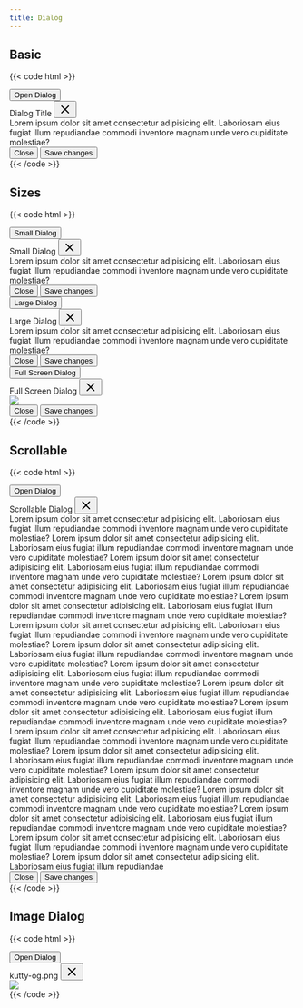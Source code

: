 ```yaml
---
title: Dialog
---
```


## Basic

{{< code html >}}

<div x-data="dialog()">
  <button class="btn btn-primary" x-spread="trigger">Open Dialog</button>
  <div class="dialog" x-spread="dialog" x-cloak>
    <div class="dialog-content">
      <div class="dialog-header">Dialog Title
        <button type="button" class="btn btn-light btn-sm btn-icon" aria-label="Close" @click="close"><svg xmlns="http://www.w3.org/2000/svg" width="24" height="24" viewBox="0 0 24 24" fill="none" stroke="currentColor" stroke-width="2" stroke-linecap="round" stroke-linejoin="round"><line x1="18" y1="6" x2="6" y2="18"></line><line x1="6" y1="6" x2="18" y2="18"></line></svg></button>
      </div>
      <div class="dialog-body">Lorem ipsum dolor sit amet consectetur adipisicing elit. Laboriosam eius fugiat illum repudiandae commodi inventore magnam unde vero cupiditate molestiae?</div>
      <div class="dialog-footer">
        <button type="button" class="btn btn-light" @click="close">Close</button>
        <button type="button" class="btn btn-primary">Save changes</button>
      </div>
    </div>
  </div>
</div>
{{< /code >}}

## Sizes

{{< code html >}}

<div x-data="dialog()">
  <button class="btn btn-primary mb-1" x-spread="trigger">Small Dialog</button>
  <div class="dialog dialog-sm" x-spread="dialog" x-cloak>
    <div class="dialog-content">
      <div class="dialog-header">Small Dialog
        <button type="button" class="btn btn-light btn-sm btn-icon" aria-label="Close" @click="close"><svg xmlns="http://www.w3.org/2000/svg" width="24" height="24" viewBox="0 0 24 24" fill="none" stroke="currentColor" stroke-width="2" stroke-linecap="round" stroke-linejoin="round"><line x1="18" y1="6" x2="6" y2="18"></line><line x1="6" y1="6" x2="18" y2="18"></line></svg></button>
      </div>
      <div class="dialog-body">Lorem ipsum dolor sit amet consectetur adipisicing elit. Laboriosam eius fugiat illum repudiandae commodi inventore magnam unde vero cupiditate molestiae?</div>
      <div class="dialog-footer">
        <button type="button" class="btn btn-light" @click="close">Close</button>
        <button type="button" class="btn btn-primary">Save changes</button>
      </div>
    </div>
  </div>
</div>

<div x-data="dialog()">
  <button class="btn btn-primary mb-1" x-spread="trigger">Large Dialog</button>
  <div class="dialog dialog-lg" x-spread="dialog" x-cloak>
    <div class="dialog-content">
      <div class="dialog-header">Large Dialog
        <button type="button" class="btn btn-light btn-sm btn-icon" aria-label="Close" @click="close"><svg xmlns="http://www.w3.org/2000/svg" width="24" height="24" viewBox="0 0 24 24" fill="none" stroke="currentColor" stroke-width="2" stroke-linecap="round" stroke-linejoin="round"><line x1="18" y1="6" x2="6" y2="18"></line><line x1="6" y1="6" x2="18" y2="18"></line></svg></button>
      </div>
      <div class="dialog-body">Lorem ipsum dolor sit amet consectetur adipisicing elit. Laboriosam eius fugiat illum repudiandae commodi inventore magnam unde vero cupiditate molestiae?</div>
      <div class="dialog-footer">
        <button type="button" class="btn btn-light" @click="close">Close</button>
        <button type="button" class="btn btn-primary">Save changes</button>
      </div>
    </div>
  </div>
</div>

<div x-data="dialog()">
  <button class="btn btn-primary" x-spread="trigger">Full Screen Dialog</button>
  <div class="dialog dialog-full" x-spread="dialog" x-cloak>
    <div class="dialog-content">
      <div class="dialog-header">Full Screen Dialog
        <button type="button" class="btn btn-light btn-sm btn-icon" aria-label="Close" @click="close"><svg xmlns="http://www.w3.org/2000/svg" width="24" height="24" viewBox="0 0 24 24" fill="none" stroke="currentColor" stroke-width="2" stroke-linecap="round" stroke-linejoin="round"><line x1="18" y1="6" x2="6" y2="18"></line><line x1="6" y1="6" x2="18" y2="18"></line></svg></button>
      </div>
      <div class="dialog-body"><img class="w-5/6 mx-auto rounded" src="/og.png" /></div>
      <div class="dialog-footer">
        <button type="button" class="btn btn-light" @click="close">Close</button>
        <button type="button" class="btn btn-primary">Save changes</button>
      </div>
    </div>
  </div>
</div>
{{< /code >}}

## Scrollable

{{< code html >}}

<div x-data="dialog()">
  <button class="btn btn-primary" x-spread="trigger">Open Dialog</button>
  <div class="dialog" x-spread="dialog" x-cloak>
    <div class="dialog-content">
      <div class="dialog-header">Scrollable Dialog
        <button type="button" class="btn btn-light btn-sm btn-icon" aria-label="Close" @click="close"><svg xmlns="http://www.w3.org/2000/svg" width="24" height="24" viewBox="0 0 24 24" fill="none" stroke="currentColor" stroke-width="2" stroke-linecap="round" stroke-linejoin="round"><line x1="18" y1="6" x2="6" y2="18"></line><line x1="6" y1="6" x2="18" y2="18"></line></svg></button>
      </div>
      <div class="dialog-body">
        Lorem ipsum dolor sit amet consectetur adipisicing elit. Laboriosam eius fugiat illum repudiandae commodi inventore magnam unde vero cupiditate molestiae? Lorem ipsum dolor sit amet consectetur adipisicing elit. Laboriosam eius fugiat illum repudiandae commodi inventore magnam unde vero cupiditate molestiae? Lorem ipsum dolor sit amet consectetur adipisicing elit. Laboriosam eius fugiat illum repudiandae commodi inventore magnam unde vero cupiditate molestiae? Lorem ipsum dolor sit amet consectetur adipisicing elit. Laboriosam eius fugiat illum repudiandae commodi inventore magnam unde vero cupiditate molestiae? Lorem ipsum dolor sit amet consectetur adipisicing elit. Laboriosam eius fugiat illum repudiandae commodi inventore magnam unde vero cupiditate molestiae? Lorem ipsum dolor sit amet consectetur adipisicing elit. Laboriosam eius fugiat illum repudiandae commodi inventore magnam unde vero cupiditate molestiae? Lorem ipsum dolor sit amet consectetur adipisicing elit. Laboriosam eius fugiat illum repudiandae commodi inventore magnam unde vero cupiditate molestiae? Lorem ipsum dolor sit amet consectetur adipisicing elit. Laboriosam eius fugiat illum repudiandae commodi inventore magnam unde vero cupiditate molestiae? Lorem ipsum dolor sit amet consectetur adipisicing elit. Laboriosam eius fugiat illum repudiandae commodi inventore magnam unde vero cupiditate molestiae? Lorem ipsum dolor sit amet consectetur adipisicing elit. Laboriosam eius fugiat illum repudiandae commodi inventore magnam unde vero cupiditate molestiae? Lorem ipsum dolor sit amet consectetur adipisicing elit. Laboriosam eius fugiat illum repudiandae commodi inventore magnam unde vero cupiditate molestiae? Lorem ipsum dolor sit amet consectetur adipisicing elit. Laboriosam eius fugiat illum repudiandae commodi inventore magnam unde vero cupiditate molestiae? Lorem ipsum dolor sit amet consectetur adipisicing elit. Laboriosam eius fugiat illum repudiandae commodi inventore magnam unde vero cupiditate molestiae? Lorem ipsum dolor sit amet consectetur adipisicing elit. Laboriosam eius fugiat illum repudiandae commodi inventore magnam unde vero cupiditate molestiae? Lorem ipsum dolor sit amet consectetur adipisicing elit. Laboriosam eius fugiat illum repudiandae commodi inventore magnam unde vero cupiditate molestiae? Lorem ipsum dolor sit amet consectetur adipisicing elit. Laboriosam eius fugiat illum repudiandae commodi inventore magnam unde vero cupiditate molestiae? Lorem ipsum dolor sit amet consectetur adipisicing elit. Laboriosam eius fugiat illum repudiandae
      </div>
      <div class="dialog-footer">
        <button type="button" class="btn btn-light" @click="close">Close</button>
        <button type="button" class="btn btn-primary">Save changes</button>
      </div>
    </div>
  </div>
</div>
{{< /code >}}

## Image Dialog

{{< code html >}}

<div x-data="dialog()">
  <button class="btn btn-primary" x-spread="trigger">Open Dialog</button>
  <div class="dialog" x-spread="dialog" x-cloak>
    <div class="dialog-content">
      <div class="dialog-header"> kutty-og.png
        <button type="button" class="btn btn-light btn-sm btn-icon" aria-label="Close" @click="close"><svg xmlns="http://www.w3.org/2000/svg" width="24" height="24" viewBox="0 0 24 24" fill="none" stroke="currentColor" stroke-width="2" stroke-linecap="round" stroke-linejoin="round"><line x1="18" y1="6" x2="6" y2="18"></line><line x1="6" y1="6" x2="18" y2="18"></line></svg></button>
      </div>
      <img class="w-full rounded-b" src="/og.png" />
    </div>
  </div>
</div>
{{< /code >}}
